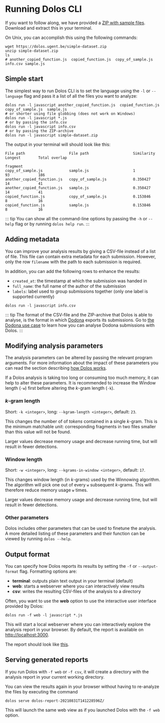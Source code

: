 # Running Dolos CLI

If you want to follow along, we have provided a [ZIP with sample files](/simple-dataset.zip).
Download and extract this in your terminal.

On Unix, you can accomplish this using the following commands:

```shell
wget https://dolos.ugent.be/simple-dataset.zip
unzip simple-dataset.zip
ls
# another_copied_function.js  copied_function.js  copy_of_sample.js info.csv sample.js
```

## Simple start

The simplest way to run Dolos CLI is to set the language using the `-l` or `--language`
flag and pass it a list of all the files you want to analyze:

```shell
dolos run -l javascript another_copied_function.js  copied_function.js  copy_of_sample.js  sample.js
# or shorter using file globbing (does not work on Windows)
dolos run -l javascript *.js
# or by passing the info.csv
dolos run -l javascript info.csv
# or by passing the ZIP-archive
dolos run -l javascript simple-dataset.zip
```
The output in your terminal will should look like this:
```
File path                    File path                    Similarity  Longest        Total overlap
                                                                      fragment
copy_of_sample.js            sample.js                    1           93             186
another_copied_function.js   copy_of_sample.js            0.350427    14             41
another_copied_function.js   sample.js                    0.350427    14             41
copied_function.js           copy_of_sample.js            0.153846    8              16
copied_function.js           sample.js                    0.153846    8              16
```

::: tip
You can show all the command-line options by passing the `-h` or `--help` flag
or by running `dolos help run`.
:::

## Adding metadata

You can improve your analysis results by giving a CSV-file instead of a list of file. This file can contain extra metadata for each submission. However, only the row `filename` with the path to each submission is required.

In addition, you can add the following rows to enhance the results:
- `created_at`: the timestamp at which the submission was handed in
- `full_name`: the full name of the author of the submission
- `labels`: label used to group submissions together (only one label is supported currently)

```shell
dolos run -l javascript info.csv
```

::: tip
The format of the CSV-file and the ZIP-archive that Dolos is able to analyse, is the format in which [Dodona](https://dodona.ugent.be) exports its submissions. Go to [the Dodona use case](./dodona.html) to learn how you can analyse Dodona submissions with Dolos.
:::

## Modifying analysis parameters

The analysis parameters can be altered by passing the relevant program
arguments. For more information about the impact of these parameters you can
read the section describing [how Dolos works](./algorithm.html).

If a Dolos analysis is taking too long or consuming too much memory, it can
help to alter these parameters. It is recommended to increase the Window length
(`-w`) first before altering the _k_-gram length (`-k`).

### _k_-gram length

Short: `-k <integer>`, long: `--kgram-length <integer>`, default: `23`.

This changes the number of of _tokens_ contained in a single _k_-gram. This is the
minimum matchable unit: corresponding fragments in two files smaller than this
value will not be found.

Larger values decrease memory usage and decrease running time, but will result
in fewer detections.

### Window length

Short: `-w <integer>`, long: `--kgrams-in-window <integer>`, default: `17`.

This changes window length (in _k_-grams) used by the Winnowing algorithm. The
algorithm will pick one out of every `w` subsequent _k_-grams. This will
therefore reduce memory usage `w` times.

Larger values decrease memory usage and decrease running time, but will result
in fewer detections.

### Other parameters

Dolos includes other parameters that can be used to finetune the analysis. A
more detailed listing of these parameters and their function can be viewed by
running `dolos --help`.


## Output format

You can specify how Dolos reports its results by setting the `-f` or `--output-format` flag.
Formatting options are:
 - **terminal**: outputs plain text output in your terminal (default)
 - **web**: starts a webserver where you can interactively view results
 - **csv**: writes the resulting CSV-files of the analysis to a directory 

Often, you want to use the **web** option to use the interactive user interface
provided by Dolos:

```shell
dolos run -f web -l javascript *.js
```

This will start a local webserver where you can interactively explore the
analysis report in your browser. By default, the report is available on <http://localhost:3000>.

The report should look like [this](https://dolos.ugent.be/demo/sample/).

## Serving generated reports

If you run Dolos with `-f web` or `-f csv`, it will create a directory with the
analysis report in your current working directory.

You can view the results again in your browser without having to re-analyze the
files by executing the command
```shell
dolos serve dolos-report-20210831T141228596Z/
```

This will launch the same web view as if you launched Dolos with the `-f web`
option.
